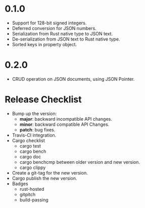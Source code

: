 0.1.0
=====

* Support for 128-bit signed integers.
* Deferred conversion for JSON numbers.
* Serialization from Rust native type to JSON text.
* De-serialization from JSON text to Rust native type.
* Sorted keys in property object.

0.2.0
=====

* CRUD operation on JSON documents, using JSON Pointer.

Release Checklist
=================

* Bump up the version:
  * __major__: backward incompatible API changes.
  * __minor__: backward compatible API Changes.
  * __patch__: bug fixes.
* Travis-CI integration.
* Cargo checklist
  * cargo test
  * cargo bench
  * cargo doc
  * cargo benchcmp between older version and new version.
  * cargo clippy
* Create a git-tag for the new version.
* Cargo publish the new version.
* Badges
  * rust-hosted
  * gitpitch
  * build-passing
